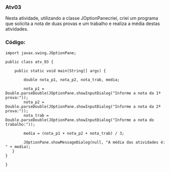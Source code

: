 ### Atv03
Nesta atividade, utilizando a classe JOptionPanecriei, criei um programa que solicita a nota de duas provas e um trabalho e realiza a média destas atividades.

### Código:
```
import javax.swing.JOptionPane;

public class atv_03 {

    public static void main(String[] args) {

        double nota_p1, nota_p2, nota_trab, media;
        
        nota_p1 = Double.parseDouble(JOptionPane.showInputDialog("Informe a nota da 1ª prova:"));
        nota_p2 = Double.parseDouble(JOptionPane.showInputDialog("Informe a nota da 2ª prova:"));
        nota_trab = Double.parseDouble(JOptionPane.showInputDialog("Informe a nota do trabalho:"));

        media = (nota_p1 + nota_p2 + nota_trab) / 3;

        JOptionPane.showMessageDialog(null, "A média das atividades é: " + media);
   }
}

}
```

